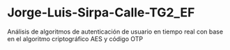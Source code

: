# Jorge-Luis-Sirpa-Calle-TG2_EF
Análisis de algoritmos de autenticación de usuario en tiempo real con base en el algoritmo criptográfico AES y código OTP
